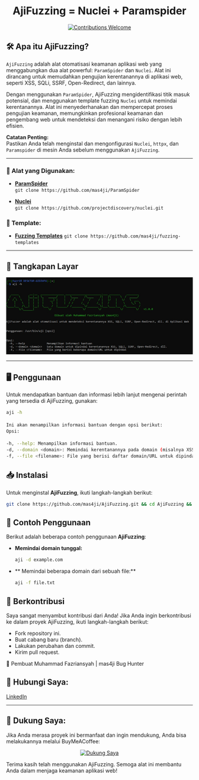 <h1 align="center"> 
  AjiFuzzing = Nuclei + Paramspider
  <br>
</h1>

<p align="center">
  <a href="https://github.com/mas4ji/AjiFuzzing/issues">
    <img src="https://img.shields.io/badge/contributions-welcome-brightgreen.svg?style=flat" alt="Contributions Welcome">
  </a>
</p>

## 🛠️ Apa itu AjiFuzzing?

`AjiFuzzing` adalah alat otomatisasi keamanan aplikasi web yang menggabungkan dua alat powerful: `ParamSpider` dan `Nuclei`. Alat ini dirancang untuk memudahkan pengujian kerentanannya di aplikasi web, seperti XSS, SQLi, SSRF, Open-Redirect, dan lainnya.

Dengan menggunakan `ParamSpider`, AjiFuzzing mengidentifikasi titik masuk potensial, dan menggunakan template fuzzing `Nuclei` untuk memindai kerentanannya. Alat ini menyederhanakan dan mempercepat proses pengujian keamanan, memungkinkan profesional keamanan dan pengembang web untuk mendeteksi dan menangani risiko dengan lebih efisien.

**Catatan Penting:**  
Pastikan Anda telah menginstal dan mengonfigurasi `Nuclei`, `httpx`, dan `Paramspider` di mesin Anda sebelum menggunakan `AjiFuzzing`.

---

### 🔧 Alat yang Digunakan:
- **[ParamSpider](https://github.com/mas4ji/ParamSpider)**  
  `git clone https://github.com/mas4ji/ParamSpider`

- **[Nuclei](https://github.com/projectdiscovery/nuclei)**  
  `git clone https://github.com/projectdiscovery/nuclei.git`

### 📑 Template:
- **[Fuzzing Templates](https://github.com/mas4ji/fuzzing-templates)**
    `git clone https://github.com/mas4ji/fuzzing-templates`
---

## 📸 Tangkapan Layar

![Tangkapan Layar](https://github.com/mas4ji/AjiFuzzing/blob/main/aji.png)

---

## 🖥️ Penggunaan

Untuk mendapatkan bantuan dan informasi lebih lanjut mengenai perintah yang tersedia di AjiFuzzing, gunakan:

```sh
aji -h

Ini akan menampilkan informasi bantuan dengan opsi berikut:
Opsi:

-h, --help: Menampilkan informasi bantuan.
-d, --domain <domain>: Memindai kerentanannya pada domain (misalnya XSS, SQLi, SSRF, Open-Redirect, dll.).
-f, --file <filename>: File yang berisi daftar domain/URL untuk dipindai.
```

## 📥 Instalasi

Untuk menginstal **AjiFuzzing**, ikuti langkah-langkah berikut:

```bash
git clone https://github.com/mas4ji/AjiFuzzing.git && cd AjiFuzzing && sudo chmod +x install.sh && ./install.sh && aji -h && cd ..
```

## 🧪 Contoh Penggunaan

Berikut adalah beberapa contoh penggunaan **AjiFuzzing**:

- **Memindai domain tunggal:**
  ```bash
  aji -d example.com

- ** Memindai beberapa domain dari sebuah file:**
  ```bash
  aji -f file.txt

## 🤝 Berkontribusi
Saya sangat menyambut kontribusi dari Anda! Jika Anda ingin berkontribusi ke dalam proyek AjiFuzzing, ikuti langkah-langkah berikut:

- Fork repository ini.
- Buat cabang baru (branch).
- Lakukan perubahan dan commit.
- Kirim pull request.

👤 Pembuat
Muhammad Fazriansyah | mas4ji
Bug Hunter

## 📱 Hubungi Saya:
<p align="left">
  <a href="https://linkedin.com/in/mas4ji" target="blank">
    LinkedIn
  </a>
</p>

---

## 💖 Dukung Saya:
Jika Anda merasa proyek ini bermanfaat dan ingin mendukung, Anda bisa melakukannya melalui BuyMeACoffee:

<p align="center">
  <a href="https://www.buymeacoffee.com/mas4ji">
    <img src="https://cdn.buymeacoffee.com/buttons/v2/default-yellow.png" height="50" width="210" alt="Dukung Saya" />
  </a>
</p>

Terima kasih telah menggunakan AjiFuzzing. Semoga alat ini membantu Anda dalam menjaga keamanan aplikasi web!

